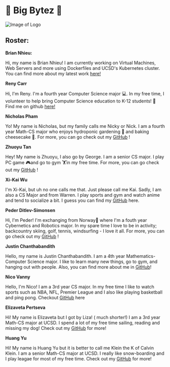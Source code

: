 [//]: # (Your team page should have the team name, brand, any values you think are important, and a roster of all the team members.  The roster should provide a brief overview of each member with a link to their personal Github page.  The team page can include humor or whatever culture makes sense to your team, but keep it reasonable as it may be shown to others. )
[//]: # (Team Name)
# 🍔 Big Bytez 🍔

![Image of Logo](https://user-images.githubusercontent.com/59597109/137267516-a847c465-35ea-46d4-8288-6b7453c10bcb.png)


[//]: # (Brand)

[//]: # (Values you think are important)
[//]: # (roster- this should provide a bried overview of each memeber and a link to their personal github page.)

## Roster:

**Brian Nhieu:**

Hi, my name is Brian Nhieu! I am currently working on Virtual Machines, Web Servers and more using Dockerfiles and UCSD's Kubernetes cluster. You can find more about 
my latest work [here!](https://github.com/nhieubrian)

**Reny Carr**

Hi, I'm Reny. I'm a fourth year Computer Science major 💻. In my free time, I volunteer to help bring Computer Science education to K-12 students! 🏫 Find me on github [here!](https://github.com/renaissancejlc)

**Nicholas Pham**

Yo! My name is Nicholas, but my family calls me Nicky or Nick. I am a fourth year Math-CS major who enjoys hydroponic gardening 🌱 and baking cheesecake 🎂. For more, you can go check out my [GitHub](https://github.com/nlpham) !

**Zhuoyu Tan**

Hey! My name is Zhuoyu, I also go by George. I am a senior CS major. I play PC game 🎮and go to gym 🏋️in my free time. For more, you can go check out my [GitHub](georgetanUCSD) !

**Xi-Kai Wu**

I'm Xi-Kai, but uh no one calls me that.  Just please call me Kai.  Sadly, I am also a CS Major and from Warren. I play sports and gym and watch anime and tend to socialize a bit.  I guess you can find my [GitHub](https://github.com/skaiwu) here.

**Peder Ditlev-Simonsen**

Hi, I'm Peder! I'm exchanging from Norway🎅 where I'm a fouth year Cybernetics and Robotics major. In my spare time I love to be in activity; backcountry skiing, golf, tennis, windsurfing - I love it all. For more, you can go check out my [GitHub](https://github.com/PederDDS/This-is-me/blob/newBranch/index.md) !

**Justin Chanthabandith**

Hello, my name is Justin Chanthabandith. I am a 4th year Mathematics-Computer Science major. I like to learn many new things, go to gym, and hanging out with people. Also, you can find more about me in [GitHub](https://github.com/thejustinrock)!

**Nico Vanny**

Hello, I'm Nico! I am a 3rd year CS major. In my free time I like to watch sports such as NBA, NFL, Premier League and I also like playing basketball and ping pong.  Checkout [GitHub](https://github.com/nvanny) here

**Elizaveta Pertseva** 

Hi! My name is Elizaveta but I got by Liza! ( much shorter!) I am a 3rd year Math-CS major at UCSD. I spend a lot of my free time sailing, reading and missing my dog! Check out my [GitHub](https://github.com/limpa105) for more!

**Huang Yu** 

Hi! My name is Huang Yu but it is better to call me Klein the K of Calvin Klein. I am a senior Math-CS major at UCSD. I really like snow-boarding and I play leagae for most of my free time. Check out my [GitHub](https://github.com/KKlein99) for more!
